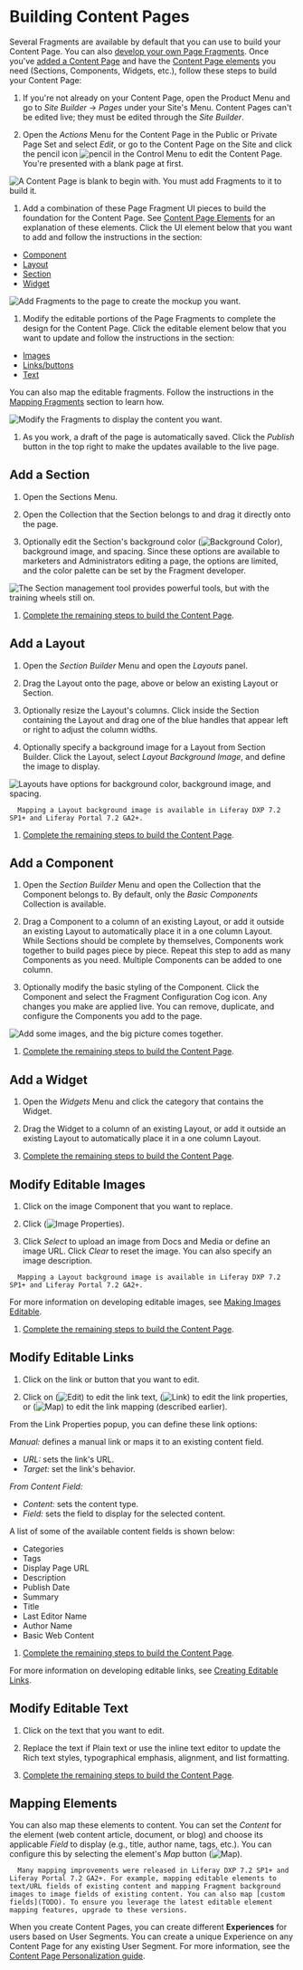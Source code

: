 # Building Content Pages

Several Fragments are available by default that you can use to build your Content Page. You can also [develop your own Page Fragments](TODO). Once you've [added a Content Page](./02-adding-a-page-to-a-site.md) and have the [Content Page elements](./03-content-page-overview.md) you need (Sections, Components, Widgets, etc.), follow these steps to build your Content Page:

1. If you're not already on your Content Page, open the Product Menu and go to *Site Builder* &rarr; *Pages* under your Site's Menu. Content Pages can't be edited live; they must be edited through the *Site Builder*.

1. Open the *Actions* Menu for the Content Page in the Public or Private Page Set and select *Edit*, or go to the Content Page on the Site and click the pencil icon ![pencil](../../../../icon-pencil.png) in the Control Menu to edit the Content Page. You're presented with a blank page at first.

  ![A Content Page is blank to begin with. You must add Fragments to it to build it.](./building-content-pages/images/01.png)

1. Add a combination of these Page Fragment UI pieces to build the foundation for the Content Page. See [Content Page Elements](./03-content-page-overview.md) for an explanation of these elements. Click the UI element below that you want to add and follow the instructions in the section:

  * [Component](#add-a-component)
  * [Layout](#add-a-layout)
  * [Section](#add-a-section)
  * [Widget](#add-a-widget)

  ![Add Fragments to the page to create the mockup you want.](./building-content-pages/images/02.png)

1. Modify the editable portions of the Page Fragments to complete the design for the Content Page. Click the editable element below that you want to update and follow the instructions in the section:

  * [Images](#modify-editable-images)
  * [Links/buttons](#modify-editable-links)
  * [Text](#modify-editable-text)

  You can also map the editable fragments. Follow the instructions in the [Mapping Fragments](#mapping-fragments) section to learn how.

  ![Modify the Fragments to display the content you want.](./building-content-pages/images/03.png)

1. As you work, a draft of the page is automatically saved. Click the *Publish* button in the top right to make the updates available to the live page.

## Add a Section

1. Open the Sections Menu.

1. Open the Collection that the Section belongs to and drag it directly onto the page.

1. Optionally edit the Section's background color (![Background Color](../../../../images/icon-color.png)), background image, and spacing. Since these options are available to marketers and Administrators editing a page, the options are limited, and the color palette can be set by the Fragment developer.

  ![The Section management tool provides powerful tools, but with the training wheels still on.](./building-content-pages/images/04.png)

1. [Complete the remaining steps to build the Content Page](#building-the-content-page).

## Add a Layout

1. Open the *Section Builder* Menu and open the *Layouts* panel.

1. Drag the Layout onto the page, above or below an existing Layout or Section.

1. Optionally resize the Layout's columns. Click inside the Section containing the Layout and drag one of the blue handles that appear left or right to adjust the column widths.

1. Optionally specify a background image for a Layout from Section Builder. Click the Layout, select *Layout Background Image*, and define the image to display.

  ![Layouts have options for background color, background image, and spacing.](./building-content-pages/images/05.png)

  ```note::
    Mapping a Layout background image is available in Liferay DXP 7.2 SP1+ and Liferay Portal 7.2 GA2+.
  ```

1. [Complete the remaining steps to build the Content Page](#building-the-content-page).

## Add a Component

1. Open the *Section Builder* Menu and open the Collection that the Component belongs to. By default, only the *Basic Components* Collection is available.

1. Drag a Component to a column of an existing Layout, or add it outside an existing Layout to automatically place it in a one column Layout. While Sections should be complete by themselves, Components work together to build pages piece by piece. Repeat this step to add as many Components as you need. Multiple Components can be added to one column.

1. Optionally modify the basic styling of the Component. Click the Component and select the Fragment Configuration Cog icon. Any changes you make are applied live. You can remove, duplicate, and configure the Components you add to the page.

  ![Add some images, and the big picture comes together.](./building-content-pages/images/06.png)

1. [Complete the remaining steps to build the Content Page](#building-the-content-page).

## Add a Widget

1. Open the *Widgets* Menu and click the category that contains the Widget.

1. Drag the Widget to a column of an existing Layout, or add it outside an existing Layout to automatically place it in a one column Layout.

1. [Complete the remaining steps to build the Content Page](#building-the-content-page).

## Modify Editable Images

1. Click on the image Component that you want to replace.

1. Click (![Image Properties](../../../../images/icon-edit.png)).

1. Click *Select* to upload an image from Docs and Media or define an image URL. Click *Clear* to reset the image. You can also specify an image description.

  ```note::
    Mapping a Layout background image is available in Liferay DXP 7.2 SP1+ and Liferay Portal 7.2 GA2+.
  ```

  For more information on developing editable images, see [Making Images Editable](TODO).

1. [Complete the remaining steps to build the Content Page](#building-the-content-page).

## Modify Editable Links

1. Click on the link or button that you want to edit.

1. Click on (![Edit](../../../../images/icon-edit.png)) to edit the link text, (![Link](../../../../images/icon-link.png)) to edit the link properties, or (![Map](../../../../images/icon-map.png)) to edit the link mapping (described earlier).

  From the Link Properties popup, you can define these link options:

  *Manual:* defines a manual link or maps it to an existing content field.

  * *URL:* sets the link's URL.
  * *Target:* set the link's behavior.

  *From Content Field:*

  * *Content:* sets the content type.
  * *Field:* sets the field to display for the selected content.

  A list of some of the available content fields is shown below:

  * Categories
  * Tags
  * Display Page URL
  * Description
  * Publish Date
  * Summary
  * Title
  * Last Editor Name
  * Author Name
  * Basic Web Content

1. [Complete the remaining steps to build the Content Page](#building-the-content-page).

For more information on developing editable links, see [Creating Editable Links](TODO).

## Modify Editable Text

1. Click on the text that you want to edit.

1. Replace the text if Plain text or use the inline text editor to update the Rich text styles, typographical emphasis, alignment, and list formatting.

1. [Complete the remaining steps to build the Content Page](#building-the-content-page).

## Mapping Elements

You can also map these elements to content. You can set the *Content* for the element (web content article, document, or blog) and choose its applicable *Field* to display (e.g., title, author name, tags, etc.). You can configure this by selecting the element's *Map* button (![Map](../../../../images/icon-map.png)).

```note::
  Many mapping improvements were released in Liferay DXP 7.2 SP1+ and Liferay Portal 7.2 GA2+. For example, mapping editable elements to text/URL fields of existing content and mapping Fragment background images to image fields of existing content. You can also map [custom fields](TODO). To ensure you leverage the latest editable element mapping features, upgrade to these versions.
```

When you create Content Pages, you can create different **Experiences** for users based on User Segments. You can create a unique Experience on any Content Page for any existing User Segment. For more information, see the [Content Page Personalization guide](../11-experience-personalization/02-content-page-personalization.md).